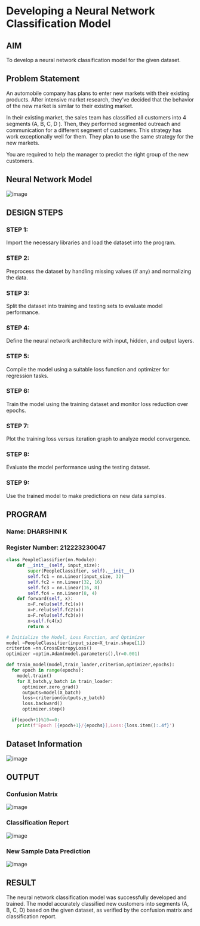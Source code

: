 # Developing a Neural Network Classification Model

## AIM

To develop a neural network classification model for the given dataset.

## Problem Statement

An automobile company has plans to enter new markets with their existing products. After intensive market research, they’ve decided that the behavior of the new market is similar to their existing market.

In their existing market, the sales team has classified all customers into 4 segments (A, B, C, D ). Then, they performed segmented outreach and communication for a different segment of customers. This strategy has work exceptionally well for them. They plan to use the same strategy for the new markets.

You are required to help the manager to predict the right group of the new customers.

## Neural Network Model

![image](https://github.com/user-attachments/assets/0f89f3f8-19a9-4724-8f96-392694af040a)

## DESIGN STEPS

### STEP 1:
Import the necessary libraries and load the dataset into the program.

### STEP 2:
Preprocess the dataset by handling missing values (if any) and normalizing the data.

### STEP 3:
Split the dataset into training and testing sets to evaluate model performance.

### STEP 4:
Define the neural network architecture with input, hidden, and output layers.

### STEP 5:
Compile the model using a suitable loss function and optimizer for regression tasks.

### STEP 6:
Train the model using the training dataset and monitor loss reduction over epochs.

### STEP 7:
Plot the training loss versus iteration graph to analyze model convergence.

### STEP 8:
Evaluate the model performance using the testing dataset.

### STEP 9:
Use the trained model to make predictions on new data samples.

## PROGRAM

### Name: DHARSHINI K
### Register Number: 212223230047

```python
class PeopleClassifier(nn.Module):
    def __init__(self, input_size):
        super(PeopleClassifier, self).__init__()
        self.fc1 = nn.Linear(input_size, 32)
        self.fc2 = nn.Linear(32, 16)
        self.fc3 = nn.Linear(16, 8)
        self.fc4 = nn.Linear(8, 4)
    def forward(self, x):
        x=F.relu(self.fc1(x))
        x=F.relu(self.fc2(x))
        x=F.relu(self.fc3(x))
        x=self.fc4(x)
        return x    
```

```python
# Initialize the Model, Loss Function, and Optimizer
model =PeopleClassifier(input_size=X_train.shape[1])
criterion =nn.CrossEntropyLoss()
optimizer =optim.Adam(model.parameters(),lr=0.001)
```

```python
def train_model(model,train_loader,criterion,optimizer,epochs):
  for epoch in range(epochs):
    model.train()
    for X_batch,y_batch in train_loader:
      optimizer.zero_grad()
      outputs=model(X_batch)
      loss=criterion(outputs,y_batch)
      loss.backward()
      optimizer.step()

  if(epoch+1)%10==0:
    print(f'Epoch [{epoch+1}/{epochs}],Loss:{loss.item():.4f}')
```

## Dataset Information

![image](https://github.com/user-attachments/assets/5daf148d-cf07-4b7b-9cde-b57b1911d42e)

## OUTPUT

### Confusion Matrix

![image](https://github.com/user-attachments/assets/7bb9e2eb-632f-4f3c-9e64-bc65a77e6cdb)

### Classification Report

![image](https://github.com/user-attachments/assets/f368dfd8-e2dc-49d0-b05b-2edad180802a)

### New Sample Data Prediction

![image](https://github.com/user-attachments/assets/38d307f7-b4fa-440f-9cc2-11b9fcc0baec)

## RESULT

The neural network classification model was successfully developed and trained. The model accurately classified new customers into segments (A, B, C, D) based on the given dataset, as verified by the confusion matrix and classification report.
